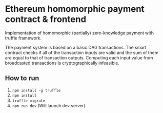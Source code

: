 # Ethereum homomorphic payment contract & frontend

Implementation of homomorphic (partially) zero-knowledge payment with truffle framework.

The payment system is based on a basic DAG transactions. The smart contract checks if all of the transaction inputs are valid and the sum of them are equal to that of transaction outputs. Computing each input value from broadcasted transactions is cryptographically infeasible.

## How to run

1. ```npm install -g truffle```
2. ```npm install```
3. ```truffle migrate```
4. ```npm run dev``` (Will launch dev server)
